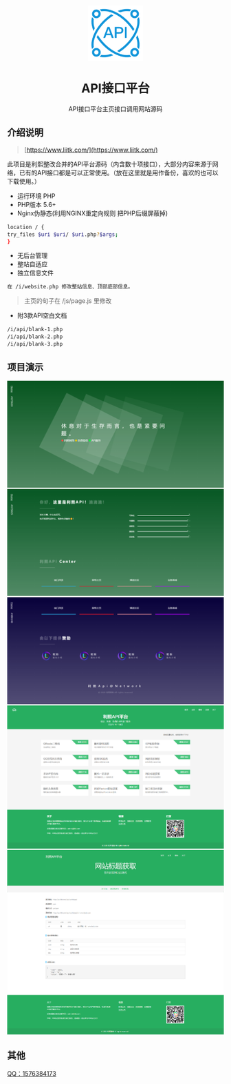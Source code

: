 <p align="center"><img src="./icon.png"
        alt="Logo" width="128" height="128" style="max-width: 100%;"></p>
<h1 align="center">API接口平台</h1>
<p align="center">API接口平台主页接口调用网站源码</p>

## 介绍说明

> [https://www.liitk.com/](https://www.liitk.com/)

此项目是利熙整改合并的API平台源码（内含数十项接口），大部分内容来源于网络，已有的API接口都是可以正常使用。（放在这里就是用作备份，喜欢的也可以下载使用。）

+ 运行环境 PHP
+ PHP版本 5.6+ 
+ Nginx伪静态(利用NGINX重定向规则 把PHP后缀屏蔽掉)
```bash
location / {
try_files $uri $uri/ $uri.php?$args;
}
```
+ 无后台管理
+ 整站自适应
+ 独立信息文件
```bash
在 /i/website.php 修改整站信息、顶部底部信息。
```
> 主页的句子在 /js/page.js 里修改
+ 附3款API空白文档
```bash
/i/api/blank-1.php
/i/api/blank-2.php
/i/api/blank-3.php
```

## 项目演示

![preview](/preview/homepageupper.png)
![preview](/preview/homepagecentre.png)
![preview](/preview/homepagebelow.png)
![preview](/preview/Interfacelist.png)
![preview](/preview/Interfacedocum.png)

## 其他

[QQ：1576384173](https://wpa.qq.com/msgrd?v=3&uin=1576384173)
